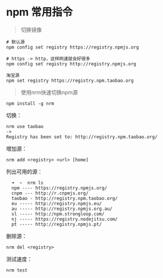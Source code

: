 # npm 常用指令

> 切换镜像
```
# 默认源
npm config set registry https://registry.npmjs.org

# https -> http，这样网速就会好很多
npm config set registry http://registry.npmjs.org 

淘宝源
npm set registry https://registry.npm.taobao.org

```

> 使用nrm快速切换npm源
```text
npm install -g nrm
```
切换：
```
nrm use taobao
->
Registry has been set to: http://registry.npm.taobao.org/
```
增加源：
```
nrm add <registry> <url> [home]
```
列出可用的源：
```
  ➜  ~  nrm ls
  npm ---- https://registry.npmjs.org/
  cnpm --- http://r.cnpmjs.org/
  taobao - http://registry.npm.taobao.org/
  eu ----- http://registry.npmjs.eu/
  au ----- http://registry.npmjs.org.au/
  sl ----- http://npm.strongloop.com/
  nj ----- https://registry.nodejitsu.com/
  pt ----- http://registry.npmjs.pt/
```
删除源：
```
nrm del <registry>
```
测试速度：
```
nrm test
```